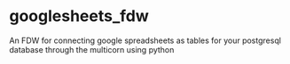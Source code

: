 # googlesheets_fdw
An FDW for connecting google spreadsheets as tables for your postgresql database through the multicorn using python

